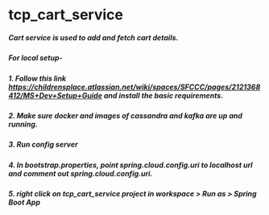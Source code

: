 # tcp_cart_service
##### Cart service is used to add and fetch cart details.
##### For local setup-
##### 1.  Follow this link https://childrensplace.atlassian.net/wiki/spaces/SFCCC/pages/2121368412/MS+Dev+Setup+Guide and install the basic requirements.
##### 2. Make sure docker and images of cassandra and kafka are up and running.
##### 3. Run config server
##### 4. In bootstrap.properties, point spring.cloud.config.uri to localhost url and comment out spring.cloud.config.uri.
##### 5. right click on tcp_cart_service project in workspace > Run as > Spring Boot App


